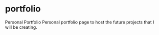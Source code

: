 # portfolio
Personal Portfolio
Personal portfolio page to host the future projects that I will be creating.
